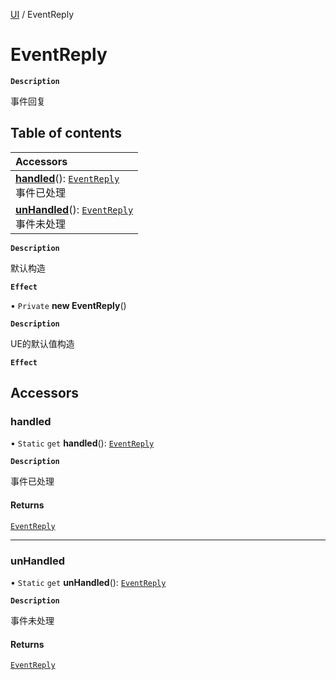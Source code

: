 [UI](../modules/UI.UI.md) / EventReply

# EventReply <Badge type="tip" text="Class" /> <Score text="EventReply" />

**`Description`**

事件回复

## Table of contents

| Accessors |
| :-----|
| **[handled](UI.EventReply.md#handled)**(): [`EventReply`](UI.EventReply.md) <br> 事件已处理|
| **[unHandled](UI.EventReply.md#unhandled)**(): [`EventReply`](UI.EventReply.md) <br> 事件未处理|

**`Description`**

默认构造

**`Effect`**


• `Private` **new EventReply**()

**`Description`**

UE的默认值构造

**`Effect`**


## Accessors

### handled <Score text="handled" /> 

• `Static` `get` **handled**(): [`EventReply`](UI.EventReply.md) <Badge type="tip" text="other" />

**`Description`**

事件已处理


#### Returns

[`EventReply`](UI.EventReply.md)

___

### unHandled <Score text="unHandled" /> 

• `Static` `get` **unHandled**(): [`EventReply`](UI.EventReply.md) <Badge type="tip" text="other" />

**`Description`**

事件未处理


#### Returns

[`EventReply`](UI.EventReply.md)
